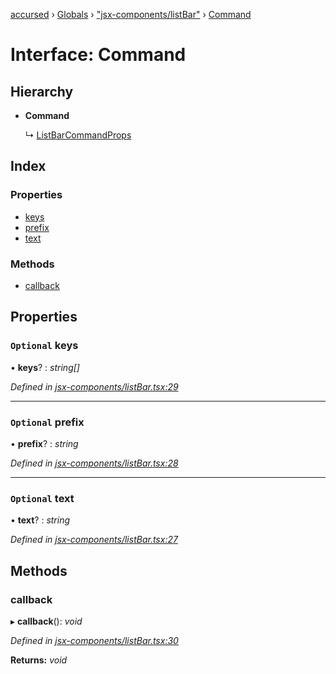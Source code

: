 [accursed](../README.md) › [Globals](../globals.md) › ["jsx-components/listBar"](../modules/_jsx_components_listbar_.md) › [Command](_jsx_components_listbar_.command.md)

# Interface: Command

## Hierarchy

* **Command**

  ↳ [ListBarCommandProps](_jsx_components_listbar_.listbarcommandprops.md)

## Index

### Properties

* [keys](_jsx_components_listbar_.command.md#optional-keys)
* [prefix](_jsx_components_listbar_.command.md#optional-prefix)
* [text](_jsx_components_listbar_.command.md#optional-text)

### Methods

* [callback](_jsx_components_listbar_.command.md#callback)

## Properties

### `Optional` keys

• **keys**? : *string[]*

*Defined in [jsx-components/listBar.tsx:29](https://github.com/cancerberoSgx/accursed/blob/5b2518e/src/jsx-components/listBar.tsx#L29)*

___

### `Optional` prefix

• **prefix**? : *string*

*Defined in [jsx-components/listBar.tsx:28](https://github.com/cancerberoSgx/accursed/blob/5b2518e/src/jsx-components/listBar.tsx#L28)*

___

### `Optional` text

• **text**? : *string*

*Defined in [jsx-components/listBar.tsx:27](https://github.com/cancerberoSgx/accursed/blob/5b2518e/src/jsx-components/listBar.tsx#L27)*

## Methods

###  callback

▸ **callback**(): *void*

*Defined in [jsx-components/listBar.tsx:30](https://github.com/cancerberoSgx/accursed/blob/5b2518e/src/jsx-components/listBar.tsx#L30)*

**Returns:** *void*
